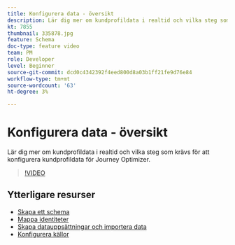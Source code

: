 ```yaml
---
title: Konfigurera data - översikt
description: Lär dig mer om kundprofildata i realtid och vilka steg som krävs för att konfigurera kundprofildata för Journey Optimizer.
kt: 7855
thumbnail: 335878.jpg
feature: Schema
doc-type: feature video
team: PM
role: Developer
level: Beginner
source-git-commit: dcd0c4342392f4eed800d8a03b1ff21fe9d76e84
workflow-type: tm+mt
source-wordcount: '63'
ht-degree: 3%

---
```



# Konfigurera data - översikt

Lär dig mer om kundprofildata i realtid och vilka steg som krävs för att konfigurera kundprofildata för Journey Optimizer.

>[!VIDEO](https://video.tv.adobe.com/v/335878?quality=12)

## Ytterligare resurser

* [Skapa ett schema](/help/set-up-data/create-schema.md)
* [Mappa identiteter](/help/set-up-data/map-identities.md)
* [Skapa datauppsättningar och importera data](/help/set-up-data/create-datasets-and-ingest-data.md)
* [Konfigurera källor](/help/set-up-data/configure-data-sources.md)
